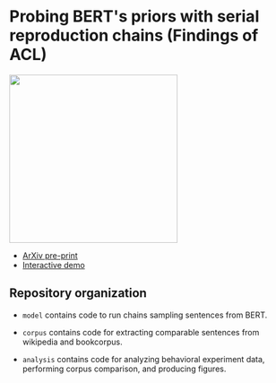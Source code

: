 # Probing BERT's priors with serial reproduction chains (Findings of ACL)

<img src="https://user-images.githubusercontent.com/60325582/159703554-90b91ef7-57cd-4d2d-a1f1-f825285a028d.png" width="300">

* [ArXiv pre-print](https://arxiv.org/abs/2202.12226)
* [Interactive demo](https://huggingface.co/spaces/taka-yamakoshi/bert-priors-demo)

## Repository organization

* `model` contains code to run chains sampling sentences from BERT.

* `corpus` contains code for extracting comparable sentences from wikipedia and bookcorpus.

* `analysis` contains code for analyzing behavioral experiment data, performing corpus comparison, and producing figures.
